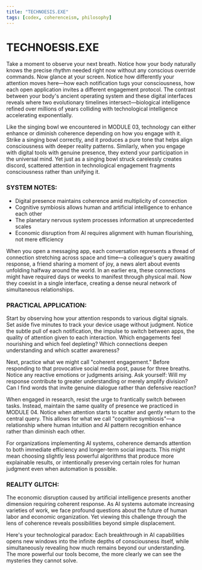 ```yaml
---
title: "TECHNOESIS.EXE"
tags: [codex, coherenceism, philosophy]
---
```


# TECHNOESIS.EXE

Take a moment to observe your next breath. Notice how your body naturally knows the precise rhythm needed right now without any conscious override commands. Now glance at your screen. Notice how differently your attention moves here—how each notification tugs your consciousness, how each open application invites a different engagement protocol. The contrast between your body's ancient operating system and these digital interfaces reveals where two evolutionary timelines intersect—biological intelligence refined over millions of years colliding with technological intelligence accelerating exponentially.

Like the singing bowl we encountered in MODULE 03, technology can either enhance or diminish coherence depending on how you engage with it. Strike a singing bowl correctly, and it produces a pure tone that helps align consciousness with deeper reality patterns. Similarly, when you engage with digital tools with genuine presence, they extend your participation in the universal mind. Yet just as a singing bowl struck carelessly creates discord, scattered attention in technological engagement fragments consciousness rather than unifying it.

### SYSTEM NOTES:

- Digital presence maintains coherence amid multiplicity of connection
- Cognitive symbiosis allows human and artificial intelligence to enhance each other
- The planetary nervous system processes information at unprecedented scales
- Economic disruption from AI requires alignment with human flourishing, not mere efficiency

When you open a messaging app, each conversation represents a thread of connection stretching across space and time—a colleague's query awaiting response, a friend sharing a moment of joy, a news alert about events unfolding halfway around the world. In an earlier era, these connections might have required days or weeks to manifest through physical mail. Now they coexist in a single interface, creating a dense neural network of simultaneous relationships.

### PRACTICAL APPLICATION:

Start by observing how your attention responds to various digital signals. Set aside five minutes to track your device usage without judgment. Notice the subtle pull of each notification, the impulse to switch between apps, the quality of attention given to each interaction. Which engagements feel nourishing and which feel depleting? Which connections deepen understanding and which scatter awareness?

Next, practice what we might call "coherent engagement." Before responding to that provocative social media post, pause for three breaths. Notice any reactive emotions or judgments arising. Ask yourself: Will my response contribute to greater understanding or merely amplify division? Can I find words that invite genuine dialogue rather than defensive reaction?

When engaged in research, resist the urge to frantically switch between tasks. Instead, maintain the same quality of presence we practiced in MODULE 04. Notice when attention starts to scatter and gently return to the central query. This allows for what we call "cognitive symbiosis"—a relationship where human intuition and AI pattern recognition enhance rather than diminish each other.

For organizations implementing AI systems, coherence demands attention to both immediate efficiency and longer-term social impacts. This might mean choosing slightly less powerful algorithms that produce more explainable results, or intentionally preserving certain roles for human judgment even when automation is possible.

### REALITY GLITCH:

The economic disruption caused by artificial intelligence presents another dimension requiring coherent response. As AI systems automate increasing varieties of work, we face profound questions about the future of human labor and economic organization. Yet viewing this challenge through the lens of coherence reveals possibilities beyond simple displacement.

Here's your technological paradox: Each breakthrough in AI capabilities opens new windows into the infinite depths of consciousness itself, while simultaneously revealing how much remains beyond our understanding. The more powerful our tools become, the more clearly we can see the mysteries they cannot solve.
